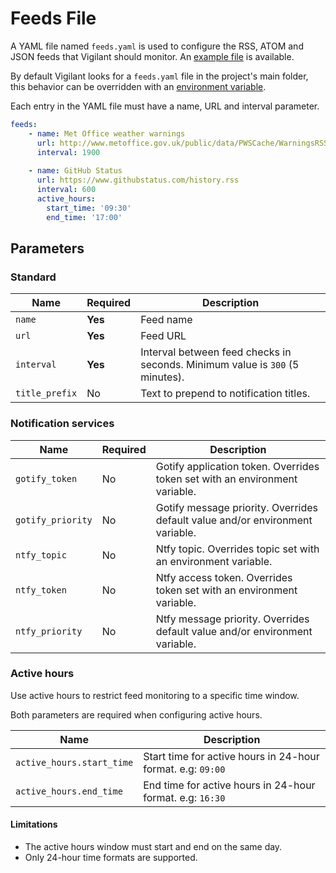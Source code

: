 # Feeds File

A YAML file named `feeds.yaml` is used to configure the RSS, ATOM and JSON feeds that Vigilant should monitor. An [example file](https://github.com/VerifiedJoseph/vigilant/blob/main/feeds.example.yaml) is available.

By default Vigilant looks for a `feeds.yaml` file in the project's main folder, this behavior can be overridden with an [environment variable](configuration.md#feeds-file).

Each entry in the YAML file must have a name, URL and interval parameter.

```YAML
feeds:
    - name: Met Office weather warnings
      url: http://www.metoffice.gov.uk/public/data/PWSCache/WarningsRSS/Region/UK
      interval: 1900
    
    - name: GitHub Status
      url: https://www.githubstatus.com/history.rss
      interval: 600
      active_hours:
        start_time: '09:30'
        end_time: '17:00'
```

## Parameters

### Standard

| Name              | Required | Description                                                                   |
| ----------------- | -------- | ----------------------------------------------------------------------------- |
| `name`            | **Yes**  | Feed name                                                                     |
| `url`             | **Yes**  | Feed URL                                                                      |
| `interval`        | **Yes**  | Interval between feed checks in seconds. Minimum value is `300` (5 minutes).  |
| `title_prefix`    | No       | Text to prepend to notification titles.                                       |

### Notification services

| Name              | Required | Description                                                                   |
| ----------------- | -------- | ----------------------------------------------------------------------------- |
| `gotify_token`    | No       | Gotify application token. Overrides token set with an environment variable.   |
| `gotify_priority` | No       | Gotify message priority. Overrides default value and/or environment variable. |
| `ntfy_topic`      | No       | Ntfy topic. Overrides topic set with an environment variable.                 |
| `ntfy_token`      | No       | Ntfy access token. Overrides token set with an environment variable.          |
| `ntfy_priority`   | No       | Ntfy message priority. Overrides default value and/or environment variable.   |

### Active hours

Use active hours to restrict feed monitoring to a specific time window.

Both parameters are required when configuring active hours.

| Name                     | Description                                                  |
| ------------------------ | ------------------------------------------------------------ |
| `active_hours.start_time`| Start time for active hours in 24-hour format. e.g: `09:00`  |
| `active_hours.end_time`  | End time for active hours in 24-hour format. e.g: `16:30`    |

#### Limitations

- The active hours window must start and end on the same day.
- Only 24-hour time formats are supported.
